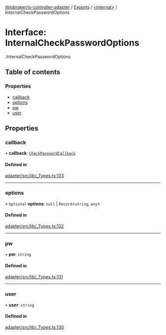[@iobroker/js-controller-adapter](../README.md) / [Exports](../modules.md) / [<internal\>](../modules/internal_.md) / InternalCheckPasswordOptions

# Interface: InternalCheckPasswordOptions

[<internal>](../modules/internal_.md).InternalCheckPasswordOptions

## Table of contents

### Properties

- [callback](internal_.InternalCheckPasswordOptions.md#callback)
- [options](internal_.InternalCheckPasswordOptions.md#options)
- [pw](internal_.InternalCheckPasswordOptions.md#pw)
- [user](internal_.InternalCheckPasswordOptions.md#user)

## Properties

### callback

• **callback**: [`CheckPasswordCallback`](../modules/internal_.md#checkpasswordcallback)

#### Defined in

[adapter/src/lib/_Types.ts:133](https://github.com/ioBroker/ioBroker.js-controller/blob/959e51d6/packages/adapter/src/lib/_Types.ts#L133)

___

### options

• `Optional` **options**: ``null`` \| `Record`<`string`, `any`\>

#### Defined in

[adapter/src/lib/_Types.ts:132](https://github.com/ioBroker/ioBroker.js-controller/blob/959e51d6/packages/adapter/src/lib/_Types.ts#L132)

___

### pw

• **pw**: `string`

#### Defined in

[adapter/src/lib/_Types.ts:131](https://github.com/ioBroker/ioBroker.js-controller/blob/959e51d6/packages/adapter/src/lib/_Types.ts#L131)

___

### user

• **user**: `string`

#### Defined in

[adapter/src/lib/_Types.ts:130](https://github.com/ioBroker/ioBroker.js-controller/blob/959e51d6/packages/adapter/src/lib/_Types.ts#L130)
